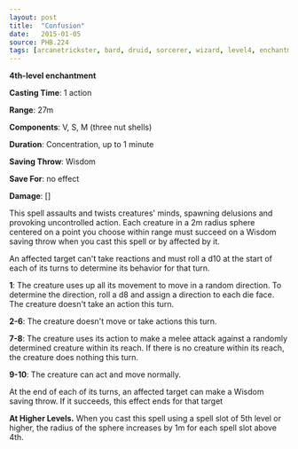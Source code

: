 ```yaml
---
layout: post
title:  "Confusion"
date:   2015-01-05
source: PHB.224
tags: [arcanetrickster, bard, druid, sorcerer, wizard, level4, enchantment]
---
```


**4th-level enchantment**

**Casting Time**: 1 action

**Range**: 27m

**Components**: V, S, M (three nut shells)

**Duration**: Concentration, up to 1 minute

**Saving Throw**: Wisdom

**Save For**: no effect

**Damage**: []

This spell assaults and twists creatures' minds, spawning delusions and provoking uncontrolled action. Each creature in a 2m radius sphere centered on a point you choose within range must succeed on a Wisdom saving throw when you cast this spell or by affected by it.

An affected target can't take reactions and must roll a d10 at the start of each of its turns to determine its behavior for that turn.

**1**: The creature uses up all its movement to move in a random direction. To determine the direction, roll a d8 and assign a direction to each die face. The creature doesn't take an action this turn.

**2-6**: The creature doesn't move or take actions this turn.

**7-8**: The creature uses its action to make a melee attack against a randomly determined creature within its reach. If there is no creature within its reach, the creature does nothing this turn.

**9-10**: The creature can act and move normally.

At the end of each of its turns, an affected target can make a Wisdom saving throw. If it succeeds, this effect ends for that target

**At Higher Levels.** When you cast this spell using a spell slot of 5th level or higher, the radius of the sphere increases by 1m for each spell slot above 4th.
